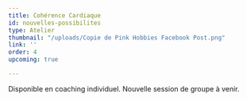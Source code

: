 ```yaml
---
title: Cohérence Cardiaque
id: nouvelles-possibilites
type: Atelier
thumbnail: "/uploads/Copie de Pink Hobbies Facebook Post.png"
link: ''
order: 4
upcoming: true

---
```

Disponible en coaching individuel. Nouvelle session de groupe à venir. 